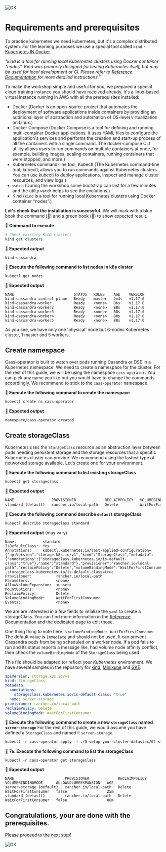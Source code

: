 
![OK](https://github.com/DataStax-Academy/kubecon-cassandra-workshop/blob/master/3-materials/images/00-screenplay.png?raw=true)

# Requirements and prerequisites

To practice kubernetes we need kubernetes, but it's a complex distributed system. For the learning purposes we use a special tool called `kind` - [Kubernetes IN Docker](https://github.com/kubernetes-sigs/kind). 

*"kind is a tool for running local Kubernetes clusters using Docker container "nodes". Kind was primarily designed for testing Kubernetes itself, but may be used for local development or CI. Please refer to [Reference Documentation](https://kind.sigs.k8s.io/docs/user/quick-start/) for more detailed instructions."*

To make the workshop simple and useful for you, we prepared a special cloud training instance you should have received already. It's a linux-based virtual instance running in AWS with all the prerequisites installed:

* Docker (Docker is an open-source project that automates the deployment of software applications inside containers by providing an additional layer of abstraction and automation of OS-level virtualization on Linux.)
* Docker Compose (Docker Compose is a tool for defining and running multi-container Docker applications. It uses YAML files to configure the application's services and performs the creation and start-up process of all the containers with a single command. The docker-compose CLI utility allows users to run commands on multiple containers at once, for example, building images, scaling containers, running containers that were stopped, and more.)
* Kubernetes command-line tool, Kubectl (The Kubernetes command-line tool, kubectl, allows you to run commands against Kubernetes clusters. You can use kubectl to deploy applications, inspect and manage cluster resources, and view logs.)
* `watch` (During the workshop some bootstrap can last for a few minutes and the utilty `watch` helps to see the evolutions.)
* Kind (`kind` is a tool for running local Kubernetes clusters using Docker container “nodes”.)

**Let's check that the installation is successful.** We will mark with a blue book the command (📘) and a green book (📗) to show expected result.

📘 **Command to execute**
```bash
# Check existing KinD clusters
kind get clusters
```

📗 **Expected output**
```
kind-cassandra
```

📘 **Execute the following command to list nodes in k8s cluster**
```bash
kubectl get nodes
```
📗 **Expected output**
```
NAME                           STATUS   ROLES    AGE    VERSION
kind-cassandra-control-plane   Ready    master   2m4s   v1.17.0
kind-cassandra-worker          Ready    <none>   86s    v1.17.0
kind-cassandra-worker2         Ready    <none>   88s    v1.17.0
kind-cassandra-worker3         Ready    <none>   88s    v1.17.0
kind-cassandra-worker4         Ready    <none>   88s    v1.17.0
kind-cassandra-worker5         Ready    <none>   88s    v1.17.0
```
As you see, we have only one 'physical' node but 6-nodes Kubernetes cluster, 1 master and 5 workers.

## Create namespace

Cass-operator is built to watch over pods running Casandra or DSE in a Kubernetes namespace. We need to create a namespace for the cluster. For the rest of this guide, we will be using the namespace `cass-operator`. You can pick any name you like but you would have to change the commands accordingly. We recommend to stick to the `cass-operator` namespace.

📘 **Execute the following command to create the namespace**
```bash
kubectl create ns cass-operator
```

📗 **Expected output**
```
namespace/cass-operator created
```

## Create storageClass

Kubernetes uses the `StorageClass` resource as an abstraction layer between pods needing persistent storage and the storage resources that a specific Kubernetes cluster can provide. We recommend using the fastest type of networked storage available. Let's create one for your environment.

📘 **Execute the following command to list existing storageClass**
```bash
kubectl get storageclass
```

📗 **Expected output**
```bash
NAME                 PROVISIONER             RECLAIMPOLICY   VOLUMEBINDINGMODE      ALLOWVOLUMEEXPANSION   AGE
standard (default)   rancher.io/local-path   Delete          WaitForFirstConsumer   false                  11m
```

📘 **Execute the following command describe `default` storageClass**
```bash
kubectl describe storageclass standard
```

📗 **Expected output** (may vary)
```
Name:            standard
IsDefaultClass:  Yes
Annotations:     kubectl.kubernetes.io/last-applied-configuration={"apiVersion":"storage.k8s.io/v1","kind":"StorageClass","metadata":{"annotations":{"storageclass.kubernetes.io/is-default-class":"true"},"name":"standard"},"provisioner":"rancher.io/local-path","reclaimPolicy":"Delete","volumeBindingMode":"WaitForFirstConsumer"}
,storageclass.kubernetes.io/is-default-class=true
Provisioner:           rancher.io/local-path
Parameters:            <none>
AllowVolumeExpansion:  <unset>
MountOptions:          <none>
ReclaimPolicy:         Delete
VolumeBindingMode:     WaitForFirstConsumer
Events:                <none>
```

We are are interested in a few fields to intialize the `yaml` to create a storageClass. You can find more information in the [Reference Documentation](https://kubernetes.io/docs/concepts/storage/storage-classes/) and the [dedicated page](https://kubernetes.io/docs/tasks/administer-cluster/change-default-storage-class/#changing-the-default-storageclass) to edit those.

One thing thing to note here is `volumeBindingMode: WaitForFirstConsumer`. The default value is `Immediate` and should not be used. It can prevent Cassandra pods from being scheduled on a worker node. If a pod fails to run and its status reports a message like, had volume node affinity conflict, then check the `volumeBindingMode` of the `StorageClass` being used

This file should be adapted tor reflect your *Kubernetes* environment. We have several samples in the repository for [kind](02-storageclass-kind.yaml), [Minikube](03-storageclass-minikube.yaml) and [GKE](04-storageclass-gke.yaml).

```yaml
apiVersion: storage.k8s.io/v1
kind: StorageClass
metadata:
  annotations:
    storageclass.kubernetes.io/is-default-class: "true"
  name: server-storage
provisioner: rancher.io/local-path
reclaimPolicy: Delete
volumeBindingMode: WaitForFirstConsumer
```

📘 **Execute the following command to create a new `storageClass` named `server-storage`**
For the rest of this guide, we would assume you have defined a `StorageClass` and named it `server-storage`. 
```bash
kubectl -n cass-operator apply -f ./0-setup-your-cluster-datastax/02-storageclass-kind.yaml
```

📘 **7e. Execute the following command to list the storageClass**
```
kubectl -n cass-operator get storageClass
```
📗 **Expected output**
```
NAME                       PROVISIONER             RECLAIMPOLICY   VOLUMEBINDINGMODE      ALLOWVOLUMEEXPANSION   AGE
server-storage (default)   rancher.io/local-path   Delete          WaitForFirstConsumer   false                  25m
standard (default)         rancher.io/local-path   Delete          WaitForFirstConsumer   false                  88m
```

## Congratulations, your are done with the prerequisites.

Please proceed to [the next step](../1-cassandra/README.MD)!

![OK](https://github.com/DataStax-Academy/kubecon-cassandra-workshop/blob/master/3-materials/images/welldone.jpg?raw=true)

